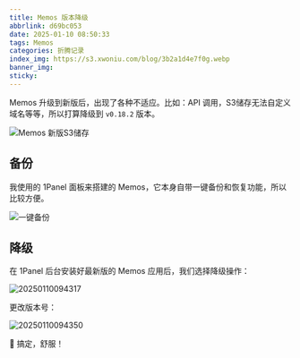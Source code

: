 ```yaml
---
title: Memos 版本降级
abbrlink: d69bc053
date: 2025-01-10 08:50:33
tags: Memos
categories: 折腾记录
index_img: https://s3.xwoniu.com/blog/3b2a1d4e7f0g.webp
banner_img:
sticky:
---
```


Memos 升级到新版后，出现了各种不适应。比如：API 调用，S3储存无法自定义域名等等，所以打算降级到 `v0.18.2` 版本。

![Memos 新版S3储存](https://s3.xwoniu.com/blog/posts/20250110084900.webp)

## 备份

我使用的 1Panel 面板来搭建的 Memos，它本身自带一键备份和恢复功能，所以比较方便。

![一键备份](https://s3.xwoniu.com/blog/posts/20250110090446.webp)

## 降级

在 1Panel 后台安装好最新版的 Memos 应用后，我们选择降级操作：

![20250110094317](https://s3.xwoniu.com/blog/posts/20250110094317.webp)

更改版本号：

![20250110094350](https://s3.xwoniu.com/blog/posts/20250110094350.webp)

:tada: 搞定，舒服！
